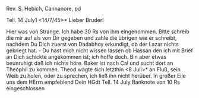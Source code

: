 Rev. S. Hebich, Cannanore, pd

 Tell. 14 July1
 <14/7/45>*
Lieber Bruder!

Hier was von Strange. Ich habe 30 Rs von ihm eingenommen. Bitte schreib die mir auf als von Dir gegeben und zahle die übrigen wie er schreibt, nachdem Du Dich zuerst von Dadabhoy erkundigt, ob der Lazar nichts gekriegt hat. - Du hast mich nicht wissen lassen ob Hassan den ich mit Brief an Dich schickte angekommen ist; ich hoffe doch. Bin aber etwas beunruhigt daß ich nichts höre. Baker ist nach Cal und sucht dort an Theophil zu kommen. Theod wagte sich letzthin <8 Juli>* an Fluß, sein Weib zu holen, oder zu sprechen, ich ließ ihn nicht herüber. In großer Eile
 uns dem HErrn empfehlend
 Dein HGdt
Tell. 14 July
Banknote von 10 Rs eingeschlossen


